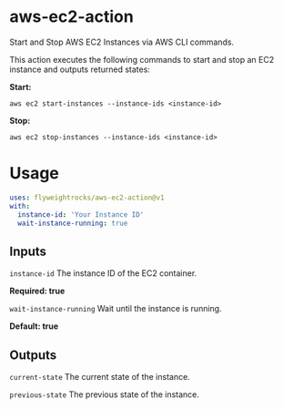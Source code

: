 # aws-ec2-action
Start and Stop AWS EC2 Instances via AWS CLI commands.

This action executes the following commands to start and stop an EC2 instance and outputs returned states:

**Start:**
```
aws ec2 start-instances --instance-ids <instance-id>
```

**Stop:**
```
aws ec2 stop-instances --instance-ids <instance-id>
```

# Usage
```yaml
uses: flyweightrocks/aws-ec2-action@v1
with:
  instance-id: 'Your Instance ID'
  wait-instance-running: true
```	

## Inputs

`instance-id`
The instance ID of the EC2 container.

**Required: true**  

`wait-instance-running`
Wait until the instance is running.

**Default: true**  

## Outputs

`current-state`
The current state of the instance.

`previous-state`
The previous state of the instance.
